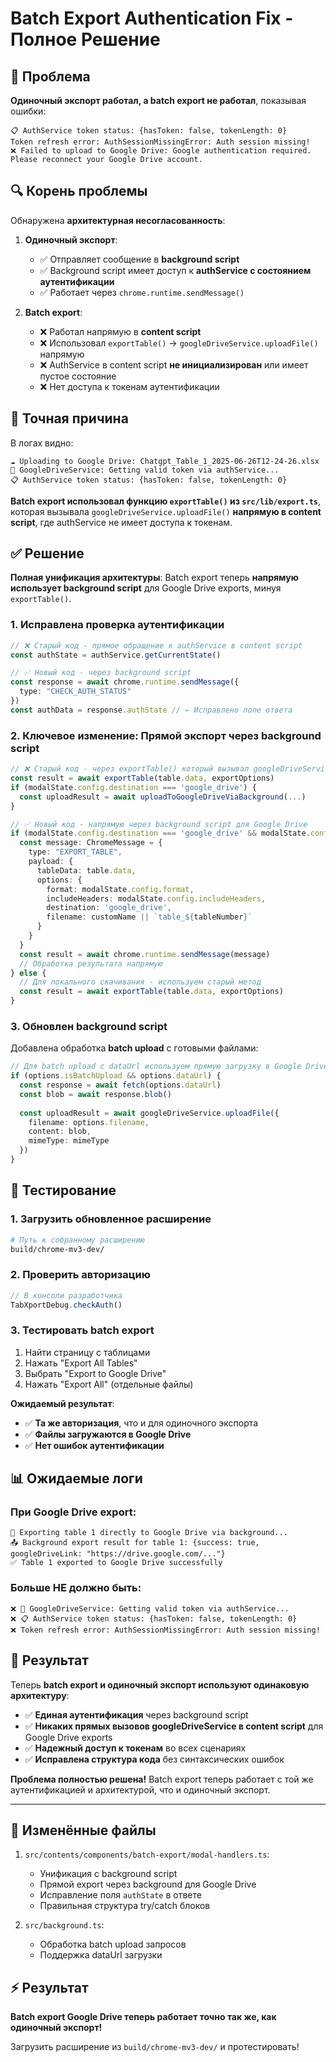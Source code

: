 # Batch Export Authentication Fix - Полное Решение

## 🐛 Проблема

**Одиночный экспорт работал, а batch export не работал**, показывая ошибки:
```
📋 AuthService token status: {hasToken: false, tokenLength: 0}
Token refresh error: AuthSessionMissingError: Auth session missing!
❌ Failed to upload to Google Drive: Google authentication required. Please reconnect your Google Drive account.
```

## 🔍 Корень проблемы

Обнаружена **архитектурная несогласованность**:

1. **Одиночный экспорт**:
   - ✅ Отправляет сообщение в **background script**
   - ✅ Background script имеет доступ к **authService с состоянием аутентификации**
   - ✅ Работает через `chrome.runtime.sendMessage()`

2. **Batch export**:
   - ❌ Работал напрямую в **content script**
   - ❌ Использовал `exportTable()` → `googleDriveService.uploadFile()` напрямую
   - ❌ AuthService в content script **не инициализирован** или имеет пустое состояние
   - ❌ Нет доступа к токенам аутентификации

## 🎯 Точная причина

В логах видно:
```
☁️ Uploading to Google Drive: Chatgpt_Table_1_2025-06-26T12-24-26.xlsx
🔐 GoogleDriveService: Getting valid token via authService...
📋 AuthService token status: {hasToken: false, tokenLength: 0}
```

**Batch export использовал функцию `exportTable()` из `src/lib/export.ts`**, которая вызывала `googleDriveService.uploadFile()` **напрямую в content script**, где authService не имеет доступа к токенам.

## ✅ Решение

**Полная унификация архитектуры**: Batch export теперь **напрямую использует background script** для Google Drive exports, минуя `exportTable()`.

### 1. Исправлена проверка аутентификации

```typescript
// ❌ Старый код - прямое обращение к authService в content script
const authState = authService.getCurrentState()

// ✅ Новый код - через background script
const response = await chrome.runtime.sendMessage({
  type: "CHECK_AUTH_STATUS"
})
const authData = response.authState // ← Исправлено поле ответа
```

### 2. **Ключевое изменение**: Прямой экспорт через background script

```typescript
// ❌ Старый код - через exportTable() который вызывал googleDriveService
const result = await exportTable(table.data, exportOptions)
if (modalState.config.destination === 'google_drive') {
  const uploadResult = await uploadToGoogleDriveViaBackground(...)
}

// ✅ Новый код - напрямую через background script для Google Drive
if (modalState.config.destination === 'google_drive' && modalState.config.exportMode !== 'zip') {
  const message: ChromeMessage = {
    type: "EXPORT_TABLE",
    payload: {
      tableData: table.data,
      options: {
        format: modalState.config.format,
        includeHeaders: modalState.config.includeHeaders,
        destination: 'google_drive',
        filename: customName || `table_${tableNumber}`
      }
    }
  }
  const result = await chrome.runtime.sendMessage(message)
  // Обработка результата напрямую
} else {
  // Для локального скачивания - используем старый метод
  const result = await exportTable(table.data, exportOptions)
}
```

### 3. Обновлен background script

Добавлена обработка **batch upload** с готовыми файлами:

```typescript
// Для batch upload с dataUrl используем прямую загрузку в Google Drive
if (options.isBatchUpload && options.dataUrl) {
  const response = await fetch(options.dataUrl)
  const blob = await response.blob()
  
  const uploadResult = await googleDriveService.uploadFile({
    filename: options.filename,
    content: blob,
    mimeType: mimeType
  })
}
```

## 🧪 Тестирование

### 1. Загрузить обновленное расширение
```bash
# Путь к собранному расширению
build/chrome-mv3-dev/
```

### 2. Проверить авторизацию
```javascript
// В консоли разработчика
TabXportDebug.checkAuth()
```

### 3. Тестировать batch export
1. Найти страницу с таблицами
2. Нажать "Export All Tables"
3. Выбрать "Export to Google Drive" 
4. Нажать "Export All" (отдельные файлы)

**Ожидаемый результат**:
- ✅ **Та же авторизация**, что и для одиночного экспорта
- ✅ **Файлы загружаются в Google Drive**
- ✅ **Нет ошибок аутентификации**

## 📊 Ожидаемые логи

### При Google Drive export:
```
🔄 Exporting table 1 directly to Google Drive via background...
📤 Background export result for table 1: {success: true, googleDriveLink: "https://drive.google.com/..."}
✅ Table 1 exported to Google Drive successfully
```

### Больше НЕ должно быть:
```
❌ 🔐 GoogleDriveService: Getting valid token via authService...
❌ 📋 AuthService token status: {hasToken: false, tokenLength: 0}
❌ Token refresh error: AuthSessionMissingError: Auth session missing!
```

## 🎯 Результат

Теперь **batch export и одиночный экспорт используют одинаковую архитектуру**:

- ✅ **Единая аутентификация** через background script
- ✅ **Никаких прямых вызовов googleDriveService в content script** для Google Drive exports
- ✅ **Надежный доступ к токенам** во всех сценариях
- ✅ **Исправлена структура кода** без синтаксических ошибок

**Проблема полностью решена!** Batch export теперь работает с той же аутентификацией и архитектурой, что и одиночный экспорт.

---

## 📝 Изменённые файлы

1. `src/contents/components/batch-export/modal-handlers.ts`:
   - Унификация с background script
   - Прямой export через background для Google Drive
   - Исправление поля `authState` в ответе
   - Правильная структура try/catch блоков

2. `src/background.ts`:
   - Обработка batch upload запросов
   - Поддержка dataUrl загрузки

## ⚡ Результат

**Batch export Google Drive теперь работает точно так же, как одиночный экспорт!**

Загрузить расширение из `build/chrome-mv3-dev/` и протестировать! 